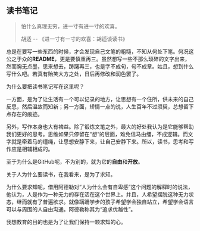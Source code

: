 ## 读书笔记

> 怕什么真理无穷，进一寸有进一寸的欢喜。
>
> 胡适 -- 《进一寸有一寸的欢喜：胡适谈读书》



总是在要写一些东西的时候，才会发现自己文笔的粗糙，不知从何处下笔。何况这公之于众的**README**，更是要慎重再三。虽然想写一些不那么琐碎的文字出来，然而胸无点墨，思来想去，踌躇再三，也是字不成句，句不成章。姑且，想到什么写什么吧。若真有贻笑大方之处，日后再修改和润色罢了。

为什么要把读书笔记写在这里呢？

一方面，是为了让生活有一个可以记录的地方，让思想有一个住所，供未来的自己反思，然后温故而知新；另一方面，矫情一点的说，人生百年不过须臾，总想留下点存在的痕迹。

另外，写作本身也大有裨益。除了锻炼文笔之外，最大的好处我认为是它能够帮助我们更好的思考。思维如果只停留在“想”的层面，难免信马由缰，不成逻辑。而文字就是牵着马的缰绳，让思想安静下来，让自己安静下来。所以，读书，思考和写作应是相辅相成的。

至于为什么是GitHub呢，不为别的，就为它的**自由**和**开放**。

关于人为什么要读书，在我看来，是为了求知。

为什么要求知呢，借用阿德勒对“人为什么会有自卑感”这个问题的解释时的说法，他认为，人是作为一种无力的存在活在这个世界上。并且，人希望摆脱这种无力状态，继而就有了普遍欲求。就像蹒跚学步的孩子希望学会独自站立，希望学会语言可以与周围的人自由沟通。阿德勒称其为“追求优越性”。

我想教育的目的也是为了让我们保持一颗求知的心。

